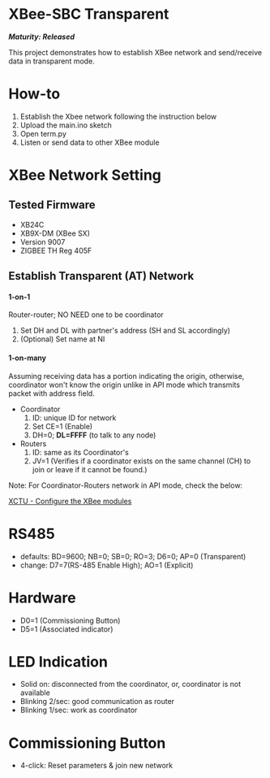 XBee-SBC Transparent
=
***Maturity: Released***

This project demonstrates how to establish XBee network and send/receive data in transparent mode.

How-to
=
1. Establish the Xbee network following the instruction below
2. Upload the main.ino sketch
3. Open term.py
4. Listen or send data to other XBee module

XBee Network Setting
=
## Tested Firmware
- XB24C
- XB9X-DM (XBee SX)
- Version 9007
- ZIGBEE TH Reg 405F

## Establish Transparent (AT) Network
#### 1-on-1
Router-router; NO NEED one to be coordinator

1. Set DH and DL with partner's address (SH and SL accordingly)
2. (Optional) Set name at NI

#### 1-on-many
Assuming receiving data has a portion indicating the origin, otherwise, coordinator won't know the origin unlike in API mode which transmits packet with address field.
- Coordinator
  1. ID: unique ID for network
  2. Set CE=1 (Enable)
  3. DH=0; **DL=FFFF** (to talk to any node)
- Routers
  1. ID: same as its Coordinator's
  2. JV=1 (Verifies if a coordinator exists on the same channel (CH) to join or leave if it cannot be found.)

Note: For Coordinator-Routers network in API mode, check the below:

[XCTU - Configure the XBee modules](https://www.digi.com/resources/documentation/Digidocs/90001942-13/Default.htm#tasks/t_configure_xbees_transmit_receive_data.htm%3FTocPath%3DXBee%2520API%2520mode%7CXBee%2520frame%2520exchange%7CExample%253A%25C2%25A0transmit%2520and%2520receive%2520data%7C_____1)

RS485
=
- defaults: BD=9600; NB=0; SB=0; RO=3; D6=0;  AP=0 (Transparent)
- change: D7=7(RS-485 Enable High); AO=1 (Explicit)

Hardware
=
- D0=1 (Commissioning Button)
- D5=1 (Associated indicator)

LED Indication
=
- Solid on: disconnected from the coordinator, or, coordinator is not available
- Blinking 2/sec: good communication as router
- Blinking 1/sec: work as coordinator

Commissioning Button
=
- 4-click: Reset parameters & join new network